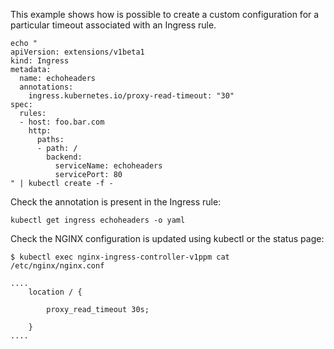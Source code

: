 This example shows how is possible to create a custom configuration for a particular timeout associated with an Ingress rule.

```
echo "
apiVersion: extensions/v1beta1
kind: Ingress
metadata:
  name: echoheaders
  annotations:
    ingress.kubernetes.io/proxy-read-timeout: "30"
spec:
  rules:
  - host: foo.bar.com
    http:
      paths:
      - path: /
        backend:
          serviceName: echoheaders
          servicePort: 80
" | kubectl create -f -
```

Check the annotation is present in the Ingress rule:
```
kubectl get ingress echoheaders -o yaml
```

Check the NGINX configuration is updated using kubectl or the status page:

```
$ kubectl exec nginx-ingress-controller-v1ppm cat /etc/nginx/nginx.conf
```

```
....
    location / {
    
        proxy_read_timeout 30s;
    
    }
....
```
